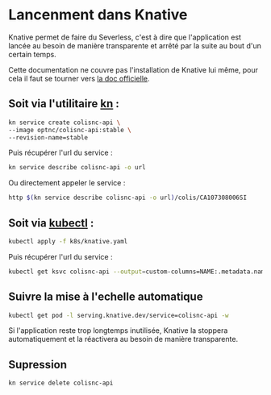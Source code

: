 # Lancenment dans Knative

Knative permet de faire du Severless, c'est à dire que l'application est lancée au besoin de manière transparente et arrêté par la suite au bout d'un certain temps.

Cette documentation ne couvre pas l'installation de Knative lui même, pour cela il faut se tourner vers [la doc officielle](https://knative.dev/docs/getting-started/).

## Soit via l'utilitaire [kn](https://knative.dev/docs/getting-started/#install-the-knative-cli) :
```sh
kn service create colisnc-api \
--image optnc/colisnc-api:stable \
--revision-name=stable
```

Puis récupérer l'url du service :
```sh
kn service describe colisnc-api -o url
```
Ou directement appeler le service :
```sh
http $(kn service describe colisnc-api -o url)/colis/CA107308006SI
```

## Soit via [kubectl](https://kubernetes.io/docs/tasks/tools/) :
```sh
kubectl apply -f k8s/knative.yaml
```

Puis récupérer l'url du service :
```sh
kubectl get ksvc colisnc-api --output=custom-columns=NAME:.metadata.name,URL:.status.url
```

## Suivre la mise à l'echelle automatique
```sh
kubectl get pod -l serving.knative.dev/service=colisnc-api -w
```
Si l'application reste trop longtemps inutilisée, Knative la stoppera automatiquement et la réactivera au besoin de manière transparente.

## Supression

```sh
kn service delete colisnc-api
```
